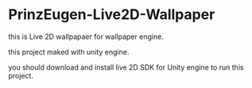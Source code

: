 # PrinzEugen-Live2D-Wallpaper
this is Live 2D wallpapaer for wallpaper engine.

this project maked with unity engine.

you should download and install live 2D SDK for Unity engine to run this project.
